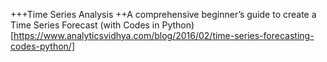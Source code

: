 +++Time Series Analysis
    ++A comprehensive beginner’s guide to create a Time Series Forecast (with Codes in Python) [https://www.analyticsvidhya.com/blog/2016/02/time-series-forecasting-codes-python/]
